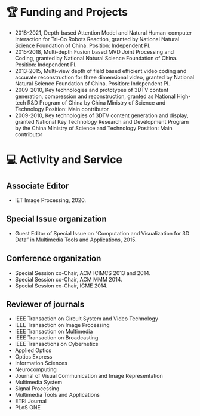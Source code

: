 # 🏆 Funding and Projects
- 2018-2021, Depth-based Attention Model and Natural Human-computer Interaction for Tri-Co Robots Reaction, granted by National Natural Science Foundation of China. Position: Independent PI.
- 2015-2018, Multi-depth Fusion based MVD Joint Processing and Coding, granted by National Natural Science Foundation of China.
Position: Independent PI.
- 2013-2015, Multi-view depth of field based efficient video coding and accurate reconstruction for three dimensional video, granted by National Natural Science Foundation of China.
Position: Independent PI.
- 2009-2010, Key technologies and prototypes of 3DTV content generation, compression and reconstruction, granted as National High-tech R&D Program of China by China Ministry of Science and Technology
Position: Main contributor
- 2009-2010, Key technologies of 3DTV content generation and display, granted National Key Technology Research and Development Program by the China Ministry of Science and Technology
Position: Main contributor

# 💻 Activity and Service
## Associate Editor 
- IET Image Processing, 2020.

## Special Issue organization
- Guest Editor of Special Issue on “Computation and Visualization for 3D Data” in Multimedia Tools and Applications, 2015.

## Conference organization
- Special Session co-Chair, ACM ICIMCS 2013 and 2014.
- Special Session co-Chair, ACM MMM 2014.
- Special Session co-Chair, ICME 2014.

## Reviewer of journals
- IEEE Transaction on Circuit System and Video Technology
- IEEE Transaction on Image Processing
- IEEE Transaction on Multimedia
- IEEE Transaction on Broadcasting
- IEEE Transactions on Cybernetics
- Applied Optics
- Optics Express
- Information Sciences
- Neurocomputing
- Journal of Visual Communication and Image Representation
- Multimedia System
- Signal Processing
- Multimedia Tools and Applications
- ETRI Journal
- PLoS ONE
